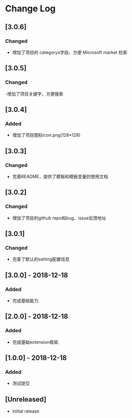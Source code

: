 # Change Log

## [3.0.6]
### Changed
- 增加了项目的 categorys字段，方便 Microsoft market 检索

## [3.0.5]

### Changed
-增加了项目关键字，方便搜索

## [3.0.4]

### Added
- 增加了项目图标icon.png(128*128)

## [3.0.3]

### Changed
- 完善README，提供了模板和模板变量的使用文档

## [3.0.2]

### Changed
- 增加了项目的github repo和bug、issue反馈地址

## [3.0.1]

### Changed
- 完善了默认的setting配置信息

## [3.0.0] - 2018-12-18
### Added
- 完成基础能力.


## [2.0.0] - 2018-12-18
### Added
- 完成基础extension框架.

## [1.0.0] - 2018-12-18
### Added
- 测试提交

## [Unreleased]
- Initial release
